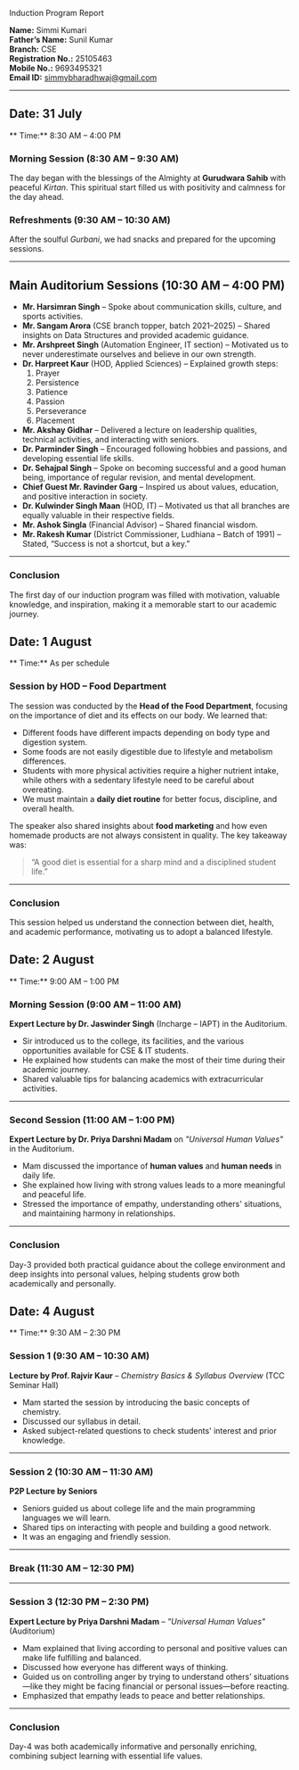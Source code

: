 Induction Program Report

**Name:** Simmi Kumari  
**Father’s Name:** Sunil Kumar  
**Branch:** CSE  
**Registration No.:** 25105463  
**Mobile No.:** 9693495321  
**Email ID:** simmybharadhwaj@gmail.com  

---


## Date: 31 July  
** Time:** 8:30 AM – 4:00 PM  

### Morning Session (8:30 AM – 9:30 AM)  
The day began with the blessings of the Almighty at **Gurudwara Sahib** with peaceful *Kirtan*. This spiritual start filled us with positivity and calmness for the day ahead.  

###  Refreshments (9:30 AM – 10:30 AM)  
After the soulful *Gurbani*, we had snacks and prepared for the upcoming sessions.  

---

##  Main Auditorium Sessions (10:30 AM – 4:00 PM)  

- **Mr. Harsimran Singh** – Spoke about communication skills, culture, and sports activities.  
- **Mr. Sangam Arora** (CSE branch topper, batch 2021–2025) – Shared insights on Data Structures and provided academic guidance.  
- **Mr. Arshpreet Singh** (Automation Engineer, IT section) – Motivated us to never underestimate ourselves and believe in our own strength.  
- **Dr. Harpreet Kaur** (HOD, Applied Sciences) – Explained growth steps:  
  1. Prayer  
  2. Persistence  
  3. Patience  
  4. Passion  
  5. Perseverance  
  6. Placement  
- **Mr. Akshay Gidhar** – Delivered a lecture on leadership qualities, technical activities, and interacting with seniors.  
- **Dr. Parminder Singh** – Encouraged following hobbies and passions, and developing essential life skills.  
- **Dr. Sehajpal Singh** – Spoke on becoming successful and a good human being, importance of regular revision, and mental development.  
- **Chief Guest Mr. Ravinder Garg** – Inspired us about values, education, and positive interaction in society.  
- **Dr. Kulwinder Singh Maan** (HOD, IT) – Motivated us that all branches are equally valuable in their respective fields.  
- **Mr. Ashok Singla** (Financial Advisor) – Shared financial wisdom.  
- **Mr. Rakesh Kumar** (District Commissioner, Ludhiana – Batch of 1991) – Stated, “Success is not a shortcut, but a key.”  

---

### Conclusion  
The first day of our induction program was filled with motivation, valuable knowledge, and inspiration, making it a memorable start to our academic journey.

##  Date: 1 August  
** Time:** As per schedule  

### Session by HOD – Food Department  
The session was conducted by the **Head of the Food Department**, focusing on the importance of diet and its effects on our body. We learned that:  

- Different foods have different impacts depending on body type and digestion system.  
- Some foods are not easily digestible due to lifestyle and metabolism differences.  
- Students with more physical activities require a higher nutrient intake, while others with a sedentary lifestyle need to be careful about overeating.  
- We must maintain a **daily diet routine** for better focus, discipline, and overall health.  

The speaker also shared insights about **food marketing** and how even homemade products are not always consistent in quality. The key takeaway was:  

> “A good diet is essential for a sharp mind and a disciplined student life.”  

---

### Conclusion  
This session helped us understand the connection between diet, health, and academic performance, motivating us to adopt a balanced lifestyle.


## Date: 2 August  
** Time:** 9:00 AM – 1:00 PM  

### Morning Session (9:00 AM – 11:00 AM)  
**Expert Lecture by Dr. Jaswinder Singh** (Incharge – IAPT) in the Auditorium.  
- Sir introduced us to the college, its facilities, and the various opportunities available for CSE & IT students.  
- He explained how students can make the most of their time during their academic journey.  
- Shared valuable tips for balancing academics with extracurricular activities.  

---

### Second Session (11:00 AM – 1:00 PM)  
**Expert Lecture by Dr. Priya Darshni Madam** on *"Universal Human Values"* in the Auditorium.  
- Mam discussed the importance of **human values** and **human needs** in daily life.  
- She explained how living with strong values leads to a more meaningful and peaceful life.  
- Stressed the importance of empathy, understanding others' situations, and maintaining harmony in relationships.  

---

###  Conclusion  
Day-3 provided both practical guidance about the college environment and deep insights into personal values, helping students grow both academically and personally.


## Date: 4 August  
** Time:** 9:30 AM – 2:30 PM  

### Session 1 (9:30 AM – 10:30 AM)  
**Lecture by Prof. Rajvir Kaur** – *Chemistry Basics & Syllabus Overview* (TCC Seminar Hall)  
- Mam started the session by introducing the basic concepts of chemistry.  
- Discussed our syllabus in detail.  
- Asked subject-related questions to check students' interest and prior knowledge.  

---

### Session 2 (10:30 AM – 11:30 AM)  
**P2P Lecture by Seniors**  
- Seniors guided us about college life and the main programming languages we will learn.  
- Shared tips on interacting with people and building a good network.  
- It was an engaging and friendly session.  

---

### Break (11:30 AM – 12:30 PM)  

---

### Session 3 (12:30 PM – 2:30 PM)  
**Expert Lecture by Priya Darshni Madam** – *"Universal Human Values"* (Auditorium)  
- Mam explained that living according to personal and positive values can make life fulfilling and balanced.  
- Discussed how everyone has different ways of thinking.  
- Guided us on controlling anger by trying to understand others’ situations—like they might be facing financial or personal issues—before reacting.  
- Emphasized that empathy leads to peace and better relationships.  

---

### Conclusion  
Day-4 was both academically informative and personally enriching, combining subject learning with essential life values.
